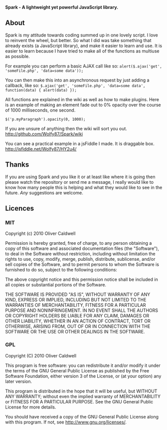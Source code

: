 **Spark - A lightweight yet powerful JavaScript library.**

## About
Spark is my attitude towards coding summed up in one lovely script. I love to reinvent the wheel, but better. So what I did was take something that already exists (a JavaScript library), and make it easier to learn and use. It is easier to learn because I have tried to make all of the functions as multiuse as possible.

For example you can perform a basic AJAX call like so: `alert($.ajax('get', 'someFile.php', 'data=some data'));`

You can then make this into an asynchronous request by just adding a callback, like so: `$.ajax('get', 'someFile.php', 'data=some data', function(data) { alert(data) });`

All functions are explained in the wiki as well as how to make plugins. Here is an example of making an element fade out to 0% opacity over the course of 1000 milliseconds, one second.

`$('p.myParagraph').opacity(0, 1000);`

If you are unsure of anything then the wiki will sort you out. <http://github.com/Wolfy87/Spark/wiki>

You can see a practical example in a jsFiddle I made. It is draggable box. <http://jsfiddle.net/Wolfy87/HY2u4/>

## Thanks
If you are using Spark and you like it or at least like where it is going then please watch the repository or send me a message, I really would like to know how many people this is helping and what they would like to see in the future. *Any* suggestions are welcome.

## Licences

### MIT
Copyright (c) 2010 Oliver Caldwell

Permission is hereby granted, free of charge, to any person obtaining a copy
of this software and associated documentation files (the "Software"), to deal
in the Software without restriction, including without limitation the rights
to use, copy, modify, merge, publish, distribute, sublicense, and/or sell
copies of the Software, and to permit persons to whom the Software is
furnished to do so, subject to the following conditions:

The above copyright notice and this permission notice shall be included in
all copies or substantial portions of the Software.

THE SOFTWARE IS PROVIDED "AS IS", WITHOUT WARRANTY OF ANY KIND, EXPRESS OR
IMPLIED, INCLUDING BUT NOT LIMITED TO THE WARRANTIES OF MERCHANTABILITY,
FITNESS FOR A PARTICULAR PURPOSE AND NONINFRINGEMENT. IN NO EVENT SHALL THE
AUTHORS OR COPYRIGHT HOLDERS BE LIABLE FOR ANY CLAIM, DAMAGES OR OTHER
LIABILITY, WHETHER IN AN ACTION OF CONTRACT, TORT OR OTHERWISE, ARISING FROM,
OUT OF OR IN CONNECTION WITH THE SOFTWARE OR THE USE OR OTHER DEALINGS IN
THE SOFTWARE.

### GPL
Copyright (C) 2010 Oliver Caldwell

This program is free software: you can redistribute it and/or modify
it under the terms of the GNU General Public License as published by
the Free Software Foundation, either version 3 of the License, or
(at your option) any later version.

This program is distributed in the hope that it will be useful,
but WITHOUT ANY WARRANTY; without even the implied warranty of
MERCHANTABILITY or FITNESS FOR A PARTICULAR PURPOSE.  See the
GNU General Public License for more details.

You should have received a copy of the GNU General Public License
along with this program. If not, see <http://www.gnu.org/licenses/>.
